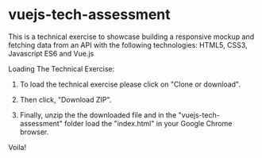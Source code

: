 # vuejs-tech-assessment

This is a technical exercise to showcase building a responsive mockup and fetching data from an API with the following technologies:
HTML5,
CSS3,
Javascript ES6 and 
Vue.js

Loading The Technical Exercise:

1. To load the technical exercise please click on "Clone or download". 

2. Then click, "Download ZIP".

3. Finally, unzip the the downloaded file and in the "vuejs-tech-assessment" folder load the "index.html" in your Google Chrome browser. 

Voila!
